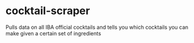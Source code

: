 # cocktail-scraper
Pulls data on all IBA official cocktails and tells you which cocktails you can make given a certain set of ingredients
